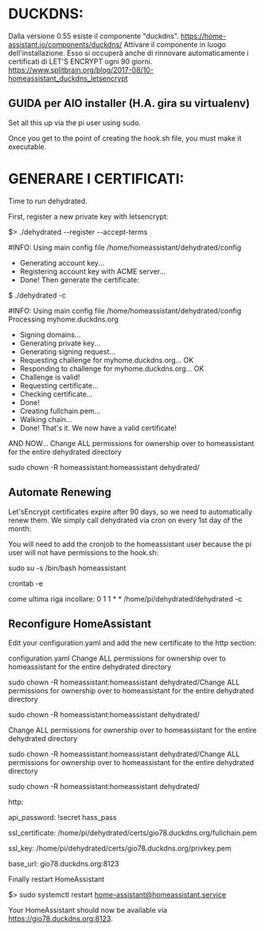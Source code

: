 # DUCKDNS:
Dalla versione 0.55 esiste il componente "duckdns".
https://home-assistant.io/components/duckdns/
Attivare il componente in luogo dell'installazione. 
Esso si occuperà anche di rinnovare automaticamente i certificati di LET'S ENCRYPT ogni 90 giorni.
https://www.splitbrain.org/blog/2017-08/10-homeassistant_duckdns_letsencrypt

## GUIDA per AIO installer (H.A. gira su virtualenv)
Set all this up via the pi user using sudo.

Once you get to the point of creating the hook.sh file, you must make it executable.

# GENERARE I CERTIFICATI:
Time to run dehydrated.

First, register a new private key with letsencrypt:

$> ./dehydrated --register  --accept-terms

#INFO: Using main config file /home/homeassistant/dehydrated/config
 + Generating account key...
 + Registering account key with ACME server...
 + Done!
Then generate the certificate:

$ ./dehydrated -c

#INFO: Using main config file /home/homeassistant/dehydrated/config
Processing myhome.duckdns.org
 + Signing domains...
 + Generating private key...
 + Generating signing request...
 + Requesting challenge for myhome.duckdns.org...
OK
 + Responding to challenge for myhome.duckdns.org...
OK
 + Challenge is valid!
 + Requesting certificate...
 + Checking certificate...
 + Done!
 + Creating fullchain.pem...
 + Walking chain...
 + Done!
That's it. We now have a valid certificate!

AND NOW... Change ALL permissions for ownership over to homeassistant for the entire dehydrated directory

sudo chown -R homeassistant:homeassistant dehydrated/

## Automate Renewing

Let'sEncrypt certificates expire after 90 days, so we need to automatically renew them. We simply call dehydrated via cron on every 1st day of the month:

You will need to add the cronjob to the homeassistant user because the pi user will not have permissions to the hook.sh:

sudo su -s /bin/bash homeassistant

crontab -e

come ultima riga incollare: 
0 1 1 * * /home/pi/dehydrated/dehydrated -c

## Reconfigure HomeAssistant

Edit your configuration.yaml and add the new certificate to the http section:

configuration.yaml
Change ALL permissions for ownership over to homeassistant for the entire dehydrated directory

sudo chown -R homeassistant:homeassistant dehydrated/Change ALL permissions for ownership over to homeassistant for the entire dehydrated directory

sudo chown -R homeassistant:homeassistant dehydrated/

Change ALL permissions for ownership over to homeassistant for the entire dehydrated directory

sudo chown -R homeassistant:homeassistant dehydrated/Change ALL permissions for ownership over to homeassistant for the entire dehydrated directory

sudo chown -R homeassistant:homeassistant dehydrated/

http:

  api_password: !secret hass_pass
  
  ssl_certificate: /home/pi/dehydrated/certs/gio78.duckdns.org/fullchain.pem
  
  ssl_key: /home/pi/dehydrated/certs/gio78.duckdns.org/privkey.pem
  
  base_url: gio78.duckdns.org:8123
  
  
  Finally restart HomeAssistant

$> sudo systemctl restart home-assistant@homeassistant.service

Your HomeAssistant should now be available via https://gio78.duckdns.org:8123.
